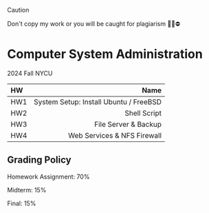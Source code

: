> [!CAUTION]
> Don't copy my work or you will be caught for plagiarism 🙅‍♂️⛔️
# Computer System Administration
2024 Fall NYCU 

| HW |               Name                  |        
| :---     |                                 ---:|
| HW1     | System Setup: Install Ubuntu / FreeBSD | 
| HW2    | Shell Script |
| HW3     | File Server & Backup |
| HW4     | Web Services & NFS Firewall |

## Grading Policy
Homework Assignment: 70%

Midterm: 15%

Final: 15%
